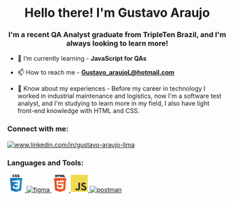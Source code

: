<h1 align="center">Hello there! I'm Gustavo Araujo</h1>
<h3 align="center">I'm a recent QA Analyst graduate from TripleTen Brazil, and I'm always looking to learn more!</h3>

- 🌱 I’m currently learning - **JavaScript for QAs**

- 📫 How to reach me - **Gustavo_araujoL@hotmail.com**

- 📄 Know about my experiences - Before my career in technology I worked in industrial maintenance and logistics, now I'm a software test analyst, and I'm studying to learn more in my field, I also have light front-end knowledge with HTML and CSS.

<h3 align="left">Connect with me:</h3>
<p align="left">
<a href="https://linkedin.com/in/www.linkedin.com/in/gustavo-araujo-lima" target="blank"><img align="center" src="https://raw.githubusercontent.com/rahuldkjain/github-profile-readme-generator/master/src/images/icons/Social/linked-in-alt.svg" alt="www.linkedin.com/in/gustavo-araujo-lima" height="30" width="40" /></a>
</p>

<h3 align="left">Languages and Tools:</h3>
<p align="left"> <a href="https://www.w3schools.com/css/" target="_blank" rel="noreferrer"> <img src="https://raw.githubusercontent.com/devicons/devicon/master/icons/css3/css3-original-wordmark.svg" alt="css3" width="40" height="40"/> </a> <a href="https://www.figma.com/" target="_blank" rel="noreferrer"> <img src="https://www.vectorlogo.zone/logos/figma/figma-icon.svg" alt="figma" width="40" height="40"/> </a> <a href="https://www.w3.org/html/" target="_blank" rel="noreferrer"> <img src="https://raw.githubusercontent.com/devicons/devicon/master/icons/html5/html5-original-wordmark.svg" alt="html5" width="40" height="40"/> </a> <a href="https://developer.mozilla.org/en-US/docs/Web/JavaScript" target="_blank" rel="noreferrer"> <img src="https://raw.githubusercontent.com/devicons/devicon/master/icons/javascript/javascript-original.svg" alt="javascript" width="40" height="40"/> </a> <a href="https://postman.com" target="_blank" rel="noreferrer"> <img src="https://www.vectorlogo.zone/logos/getpostman/getpostman-icon.svg" alt="postman" width="40" height="40"/> </a> </p>
